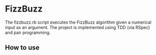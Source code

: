 # FizzBuzz #

The fizzbuzz.rb script executes the FizzBuzz algorithm given a numerical input as an argument. The project is implemented using TDD (via RSpec) and pair programming.

## How to use ##
